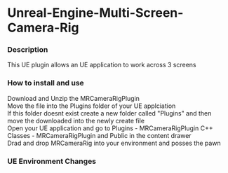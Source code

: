 # Unreal-Engine-Multi-Screen-Camera-Rig
<h3>Description</h3> 
<p>
  This UE plugin allows an UE application to work across 3 screens<br>
</p>
<h3>How to install and use</h3>

<p>
  Download and Unzip the MRCameraRigPlugin <br>
  Move the file into the Plugins folder of your UE applciation <br>
  If this folder doesnt exist create a new folder called "Plugins" and then move the downloaded into the newly create file <br>
  Open your UE application and go to Plugins - MRCameraRigPlugin C++ Classes - MRCameraRigPlugin and Public in the content drawer<br>
  Drad and drop MRCameraRig into your environment and posses the pawn<br>
</p>
<h3>UE Environment Changes</h3> 
<P>
  
</P>

